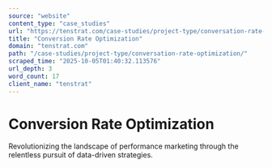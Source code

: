 ```yaml
---
source: "website"
content_type: "case_studies"
url: "https://tenstrat.com/case-studies/project-type/conversation-rate-optimization/"
title: "Conversion Rate Optimization"
domain: "tenstrat.com"
path: "/case-studies/project-type/conversation-rate-optimization/"
scraped_time: "2025-10-05T01:40:32.113576"
url_depth: 3
word_count: 17
client_name: "tenstrat"
---
```


# Conversion Rate Optimization

Revolutionizing the landscape of performance marketing through the relentless pursuit of data-driven strategies.